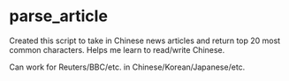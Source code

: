 # parse_article

Created this script to take in Chinese news articles and return top 20 most common characters. Helps me learn to read/write Chinese.

Can work for Reuters/BBC/etc. in Chinese/Korean/Japanese/etc.
